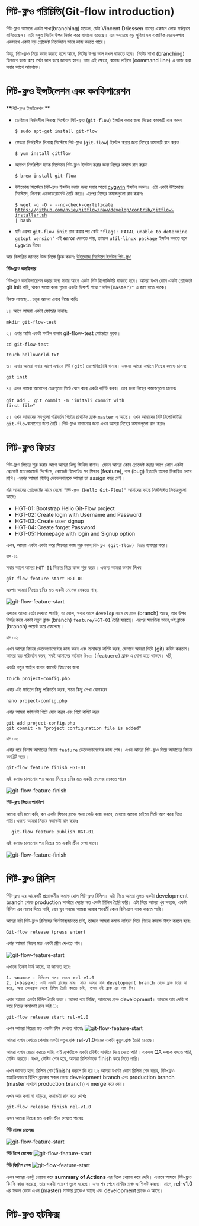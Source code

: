 # গিট-ফ্লও পরিচিতি(Git-flow introduction)

গিট-ফ্লও আসলে একটা শাখা(branching) মডেল, যেটা Vincent Driessen নামের একজন লোক সর্বপ্রথম বানিয়েছেন।  এটা মলুত গিটের উপর নির্ভর করে বানানো হয়েছে। এর সবচেয়ে বড় সুবিধা হল একাধিক ডেভেলপার একসাথে একটা বড় প্রোজেক্ট নির্ভেজাল ভাবে কাজ করতে পারে।

কিন্তু, গিট-ফ্লও নিয়ে কাজ করতে হলে আগে, গিটের উপর ভাল দখল থাকতে হবে। গিটের শাখা (branching) কিভাবে কাজ করে সেটা ভাল করে জানতে হবে। আর এই ক্ষেত্রে, কমান্ড লাইনে (command line) এ কাজ করা সবার আগে আবশ্যক।



# গিট-ফ্লও ইন্সটলেশন এবং  কনফিগারেশন

**গিট-ফ্লও ইন্সটলেশন **
* ডেবিয়ান নির্ভরশীল লিনাক্স সিস্টেমে গিট-ফ্লও  (`git-flow`) ইন্সটল করার জন্য নিছের কমান্ডটি রান করুন

    <code>$ sudo apt-get install git-flow</code>


* ফেডরা নির্ভরশীল লিনাক্স সিস্টেমে গিট-ফ্লও (`git-flow`) ইন্সটল করার জন্য নিছের কমান্ডটি রান করুন

    <code>$ yum install gitflow</code>


* অ্যাপল নির্ভরশীল ম্যাক সিস্টেমে গিট-ফ্লও ইন্সটল করার  জন্য নিছের কমান্ড রান করুন

    <code>$ brew install git-flow</code>


* উইন্ডোজ সিস্টেমে গিট-ফ্লও ইন্সটল করার জন্য সবার আগে [cygwin](http://www.cygwin.com/) ইন্সটল করুন। এটা একটা উইন্ডোজ সিস্টেমে, লিনাক্স এনভায়রোমেন্ট তৈরি করে। এরপর নিছের কমান্ডগুলো রান করুনঃ

    <code>$ wget -q -O - --no-check-certificate https://github.com/nvie/gitflow/raw/develop/contrib/gitflow-installer.sh | bash</code>


* যদি এরপর `git-flow init` রান করার পর কেউ `"flags: FATAL unable to determine getopt version"` এই error দেকতে পায়, তাহলে `util-linux package` ইন্সটল করতে হবে `Cygwin` দিয়ে।

আর বিস্তারিত জানতে উক্ত লিঙ্কে ক্লিক করুনঃ
[উইন্ডোজ সিস্টেমে ইন্সটল গিট-ফ্লও ](https://github.com/nvie/gitflow/wiki/Windows)

**গিট-ফ্লও কনফিগার**

গিট-ফ্লও কনফিগারেশন করার জন্য সবার আগে একটা গিট রিপোজিটরি থাকতে হবে। আমরা যখন কোন একটা প্রোজেক্টে git init করি, থাকন সমস্ত কাজ গুলো একটা ডিফল্ট শাখা `"মাস্টার(master)"` এ জমা হতে থাকে।

বিরক্ত লাগছে... চলুন আমরা এবার নিজে করিঃ

১। আগে আমরা একটা ফোল্ডার বানাবঃ

<code>mkdir git-flow-test</code>

২। এবার আমি একটা ফাইল বানাব git-flow-test ফোল্ডারে ডুকে।

<code>cd git-flow-test</code>

<code>touch helloworld.txt</code>

৩। এবার আমরা সবার আগে এখানে গিট `(git)` রেপোজিটোরি বানাব। এজন্য আমরা এখানে নিছের কমান্ড চালবঃ

<code>git init</code>

৪। এখন আমরা আমাদের চেঞ্জগুলো গিটে যোগ করে একটা কমিট করব। তার জন্য নিছের কমান্ডগুলো চালাবঃ

<code>git add . </code>
<code>git commit -m "initali commit with first file"</code>

৫। এখন আমাদের সবগুলো পরিবর্তন গিটের প্রাথমিক ব্রাঞ্চ `master` এ আছে। এখন আমাদের গিট  রিপোজিটিরি `git-flow`বানানোর জন্য তৈরি। গিট-ফ্লও বানানোর জন্য এখন আমরা নিছের কমান্ডগুলো রান করবঃ





# গিট-ফ্লও ফিচার

গিট-ফ্লও ফিচার শুরু করার আগে আমরা কিছু জিনিস বানাব। যেমন আমরা কোন প্রোজেক্ট করার আগে কোন একটা প্রোজেক্ট ম্যানেজমেন্ট সিস্টেমে, প্রোজেক্ট রিলেটেড সব ফিচার (feature), বাগ (bug) ইত্যাদি আমরা বিস্তারিত লেখে রাখি। এরপর আমরা বিভিন্ন ডেভেলপারকে আমরা তা assign করে দেই।

ধরি আমাদের প্রোজেক্টের নামে হেলো `"গিট-ফ্লও (Hello Git-Flow)"` আমাদের কাছে নিন্মলিখিত ফিচারগুলো আছেঃ

* HGT-01: Bootstrap Hello Git-Flow project
* HGT-02: Create login with Username and Password
* HGT-03: Create user signup
* HGT-04: Create forget Password
* HGT-05: Homepage with login and Signup option

এখন, আমরা একটা একটা করে ফিচারে কাজ শুরু করব,`গিট-ফ্লও (git-flow) ফিচার` ব্যবহার করে।

`ধাপ-০১`

সবার আগে আমরা `HGT-01` ফিচার নিয়ে কাজ শুরু করব। এজন্য আমরা কমান্ড লিখব

    git-flow feature start HGT-01

এরপর আমরা নিছের ছবির মত একটা মেসেজ দেকতে পাব,

![git-flow-feature-start](img/git-flow-feature.png)

এখানে আমরা যেটা দেখতে পারছি, তা হোল, সবার আগে `develop` নামে যে ব্রাঞ্চ (branch) আছে, তার উপর নির্ভর করে একটা নতুন ব্রাঞ্চ (branch) `feature/HGT-01` তৈরি হয়েছে। এরপর স্বয়ংক্রিয় ভাবে,ওই ব্রাঞ্চে (branch) পয়েন্ট করে ফেলেছে।

`ধাপ-০২`

এখন আমরা ফিচার ডেভেলপমেন্টের কাজ করব এবং ক্রমান্বয়ে কমিট করব, যেভাবে আমরা গিটে (git) কমিট করতাম। আমরা যত পরিবর্তন করব, সবই আমাদের বর্তমান `ফিচার (featuere)` ব্রাঞ্চ এ যোগ হতে থাকবে। ধরি,

একটা নতুন ফাইল বানাব কারেন্ট ফিচারের জন্য

    touch project-config.php

এবার এই ফাইলে কিছু পরিবর্তন করব, মানে কিছু লেখা যোগকরব

    nano project-config.php

এবার আমরা ফাইলটা গিটে যোগ করব এবং গিটে কমিট করব

    git add project-config.php
    git commit -m "project configuration file is added"

`ধাপ-০৩`

এবার ধরে নিলাম আমাদের ফিচার  `feature` ডেভেলপমেন্টের কাজ শেষ। এখন আমরা গিট-ফ্লও দিয়ে আমাদের ফিচার কমপ্লিট করব।

    git-flow feature finish HGT-01

এই কমান্ড চালানোর পর আমরা নিছের ছবির মত একটা মেসেজ দেকতে পারব

![git-flow-feature-finish](img/git-flow-finish.png)



**গিট-ফ্লও ফিচার পাবলিশ**

আমরা যদি মনে করি, কন একটা ফিচার ব্রাঞ্চে অন্য কেউ কাজ করবে, তাহলে আমারা চাইলে গিটে আপ করে দিতে পারি।এজন্য আমরা নিচের কমান্ডটা রান করবঃ

      git-flow feature publish HGT-01

এই কমান্ড চালানোর পর নিচের মত একটা স্ক্রীন দেখা যাবে।

![git-flow-feature-finish](img/git-flow-publish.png)















# গিট-ফ্লও রিলিস

গিট-ফ্লও এর আরেকটি প্রয়োজনীয় কমান্ড হোল গিট-ফ্লও রিলিস। এটা দিয়ে আমরা মূলত একটা development branch থেকে production সার্ভারে দেয়ার মত একটা রিলিস তৈরি করি। এটা দিয়ে আমরা খুব সহজে, একটা রিলিস এর নাম্বার দিতে পারি, যেন খুব সহজে আমরা আবার পরবর্তী কোন রিলিএসে ব্যাক করতে পারি।

আমরা যদি গিট-ফ্লও রিলিসের সিনট্যাক্সজানতে চাই, তাহলে আমরা কমান্ড লাইনে গিয়ে নিচের কমান্ড টাইপ করলে হবেঃ

    Git-flow release (press enter)

এবার আমরা নিচের মত একটা স্ক্রীন দেখতে পাব।

![git-flow-feature-start](img/git-flow-release-01.png)

এখানে তিনটা টার্ম আছে, যা জানতে হবেঃ

    1. <name> : রিলিসের নাম। যেমনঃ rel-v1.0
    2. [<base>]: এটা একটা ব্রাঞ্চের নাম। মানে আমরা যদি development branch থেকে ব্রাঞ্চ তৈরি না করে, অন্য কোনব্রাঞ্চ থেকে রিলিস তৈরি করতে চাই, তখন ওই ব্রাঞ্চ এর নাম দিব।

এবার আমরা একটা রিলিস তৈরি করব। আমরা ধরে নিচ্ছি, আমাদের ব্রাঞ্চ development। তাহলে আর দেরি না করে নিচের কমান্ডটা রান করি ঃ

    git-flow release start rel-v1.0

এখন আমরা নিচের মত একটা স্ক্রীন দেখতে পাবোঃ
![git-flow-feature-start](img/git-flow-release-02.png)

আমরা এখন দেখতে পেলাম একটা নতুন ব্রাঞ্চ rel-v1.0নামের একটা নুতুন ব্রাঞ্চ তৈরি হয়েছে।

আমরা এখন জেতা করতে পারি, এই ব্রাঞ্চটাকে একটা টেস্টিং সার্ভারে দিয়ে দেতে পারি। একদল QA দলকে বলতে পারি, টেস্টিং করতে। যখন, টেস্টিং শেষ হবে, আমরা রিলিসটাকে finish করে দিতে পারি।

এখন জানতে হবে, রিলিস শেষ(finish) করলে কি হয় ঃ
আমরা যখনই কোন রিলিস শেষ করব, গিট-ফ্লও স্বয়ংক্রিয়ভাবে রিলিস ব্রাঞ্চের সকল কোড development branch এবং production branch (master এখানে production branch) এ merge করে দেয়।

এখন আর কথা না বাড়িয়ে, কমান্ডটা রান করে দেখিঃ

    git-flow release finish rel-v1.0

এখন আমরা নিচের মত একটা স্ক্রীন দেখতে পাবোঃ

**গিট মারজ মেসেজ**

![git-flow-feature-start](img/git-flow-release-f-1.0.png)

**গিট ট্যাগ মেসেজ**
![git-flow-feature-start](img/git-flow-release-f-1.1.png)

**গিট ফিনিশ শেষ**
![git-flow-feature-start](img/git-flow-release-f-1.2.png)

এখন আমরা একটু খেয়াল করে **summary of Actions** এর দিকে খেয়াল করে দেখি। এখানে আসলে গিট-ফ্লও কি কি কাজ করেছে, তার একটা সারাংশ তুলে ধরেছে। এবং শব শেষে মাস্টার ব্রাঞ্চ এ শিফট করছে। মানে, rel-v1.0 এর সকল কোড এখন (master) মাস্টার ব্রাঞ্চেও  আছে এবং development ব্রাঞ্চে ও আছে।




# গিট-ফ্লও হটফিক্স
